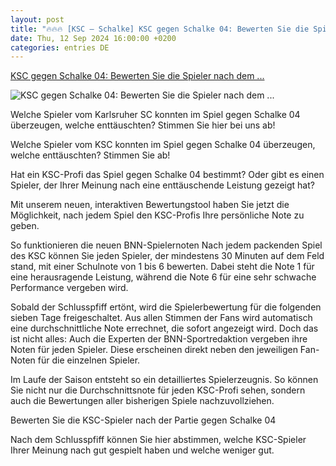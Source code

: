 ```yaml
---
layout: post
title: "🔥🔥🔥 [KSC – Schalke] KSC gegen Schalke 04: Bewerten Sie die Spieler nach dem ..."
date: Thu, 12 Sep 2024 16:00:00 +0200
categories: entries DE
---
```

[KSC gegen Schalke 04: Bewerten Sie die Spieler nach dem ...](https://bnn.de/sport/ksc/ksc-schalke-04-mannschaft-einzelkritik-4-spieltag-fussball-bundesliga)

![KSC gegen Schalke 04: Bewerten Sie die Spieler nach dem ...](https://static.bnn.de/sport/ksc/Rankit-BNN.png-w3l4ry/alternates/LANDSCAPE_13x7_BASE/Rankit%20BNN.png)

Welche Spieler vom Karlsruher SC konnten im Spiel gegen Schalke 04 überzeugen, welche enttäuschten? Stimmen Sie hier bei uns ab!

Welche Spieler vom KSC konnten im Spiel gegen Schalke 04 überzeugen, welche enttäuschten? Stimmen Sie ab!

Hat ein KSC-Profi das Spiel gegen Schalke 04 bestimmt? Oder gibt es einen Spieler, der Ihrer Meinung nach eine enttäuschende Leistung gezeigt hat?

Mit unserem neuen, interaktiven Bewertungstool haben Sie jetzt die Möglichkeit, nach jedem Spiel den KSC-Profis Ihre persönliche Note zu geben.

So funktionieren die neuen BNN-Spielernoten Nach jedem packenden Spiel des KSC können Sie jeden Spieler, der mindestens 30 Minuten auf dem Feld stand, mit einer Schulnote von 1 bis 6 bewerten. Dabei steht die Note 1 für eine herausragende Leistung, während die Note 6 für eine sehr schwache Performance vergeben wird.

Sobald der Schlusspfiff ertönt, wird die Spielerbewertung für die folgenden sieben Tage freigeschaltet. Aus allen Stimmen der Fans wird automatisch eine durchschnittliche Note errechnet, die sofort angezeigt wird. Doch das ist nicht alles: Auch die Experten der BNN-Sportredaktion vergeben ihre Noten für jeden Spieler. Diese erscheinen direkt neben den jeweiligen Fan-Noten für die einzelnen Spieler.

Im Laufe der Saison entsteht so ein detailliertes Spielerzeugnis. So können Sie nicht nur die Durchschnittsnote für jeden KSC-Profi sehen, sondern auch die Bewertungen aller bisherigen Spiele nachzuvollziehen.

Bewerten Sie die KSC-Spieler nach der Partie gegen Schalke 04

Nach dem Schlusspfiff können Sie hier abstimmen, welche KSC-Spieler Ihrer Meinung nach gut gespielt haben und welche weniger gut.

